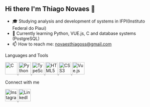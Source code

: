 ## Hi there I'm Thiago Novaes 👋

<!--
**NovaesThiago/NovaesThiago** is a ✨ _special_ ✨ repository because its `README.md` (this file) appears on your GitHub profile.

Here are some ideas to get you started:

- 🔭 I’m currently working on ...
- 🌱 I’m currently learning ...
- 👯 I’m looking to collaborate on ...
- 🤔 I’m looking for help with ...
- 💬 Ask me about ...
- 📫 How to reach me: ...
- 😄 Pronouns: ...
- ⚡ Fun fact: ...
-->
- 🎓 Studying analysis and development of systems in IFPI(Instituto Federal do Piaui)
- 🌱 Currently learning Python, VUE.js, C and database systems (PostgreSQL)
- 📫 How to reach me: novaesthiagoss@gmail.com



Languages and Tools

<p align="left">
  <a href="https://en.wikipedia.org/wiki/C_(programming_language)" target="_blank">
    <img src="https://cdn.jsdelivr.net/gh/devicons/devicon/icons/c/c-original.svg" width="40" height="40" alt="C"/>
  </a>
  <a href="https://www.python.org" target="_blank">
    <img src="https://cdn.jsdelivr.net/gh/devicons/devicon/icons/python/python-original.svg" width="40" height="40" alt="Python"/>
  </a>
  <a href="https://www.typescriptlang.org" target="_blank">
    <img src="https://cdn.jsdelivr.net/gh/devicons/devicon/icons/typescript/typescript-original.svg" width="40" height="40" alt="TypeScript"/>
  </a>
  <a href="https://developer.mozilla.org/pt-BR/docs/Web/HTML" target="_blank">
    <img src="https://cdn.jsdelivr.net/gh/devicons/devicon/icons/html5/html5-original.svg" width="40" height="40" alt="HTML5"/>
  </a>
  <a href="https://developer.mozilla.org/pt-BR/docs/Web/CSS" target="_blank">
    <img src="https://cdn.jsdelivr.net/gh/devicons/devicon/icons/css3/css3-original.svg" width="40" height="40" alt="CSS3"/>
  </a>
  <a href="https://vuejs.org" target="_blank">
    <img src="https://cdn.jsdelivr.net/gh/devicons/devicon/icons/vuejs/vuejs-original.svg" width="40" height="40" alt="Vue.js"/>
  </a>


Connect with me

  <a href="https://www.instagram.com/thiago_nova3s" target="_blank">
  <img src="https://upload.wikimedia.org/wikipedia/commons/a/a5/Instagram_icon.png" width="40" height="40" alt="Instagram"/>
</a>
  <a href="https://www.linkedin.com/in/thiago-novaes-2181532a8/" target="_blank">
    <img src="https://cdn.jsdelivr.net/gh/devicons/devicon/icons/linkedin/linkedin-original.svg" width="40" height="40" alt="LinkedIn"/>
  </a>
</p>

